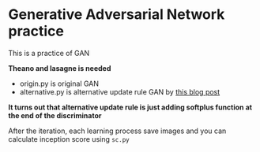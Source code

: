 # Generative Adversarial Network practice
This is a practice of GAN

**Theano and lasagne is needed**

* origin.py is original GAN
* alternative.py is alternative update rule GAN by [this blog post](http://www.inference.vc/an-alternative-update-rule-for-generative-adversarial-networks/)

**It turns out that alternative update rule is just adding softplus function at the end of the discriminator**

After the iteration, each learning process save images and you can calculate inception score using `sc.py`
